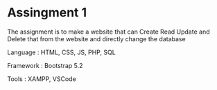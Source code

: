 # Assingment 1
The assignment is to make a website that can Create Read Update and Delete that from the website and directly change the database

Language : HTML, CSS, JS, PHP, SQL

Framework : Bootstrap 5.2

Tools : XAMPP, VSCode

